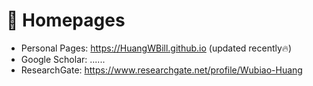 # 📎 Homepages

- Personal Pages: https://HuangWBill.github.io (updated recently🔥)
- Google Scholar: ......
- ResearchGate: https://www.researchgate.net/profile/Wubiao-Huang
